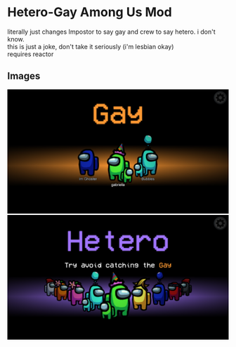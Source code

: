 # Hetero-Gay Among Us Mod
literally just changes Impostor to say gay and crew to say hetero. i don't know.
<br>
this is just a joke, don't take it seriously (i'm lesbian okay)
<br>
requires reactor
## Images
<img src ="imgs/gay.png" width="1000"></img><br>
<img src ="imgs/hetero.png" width="1000"></img>
